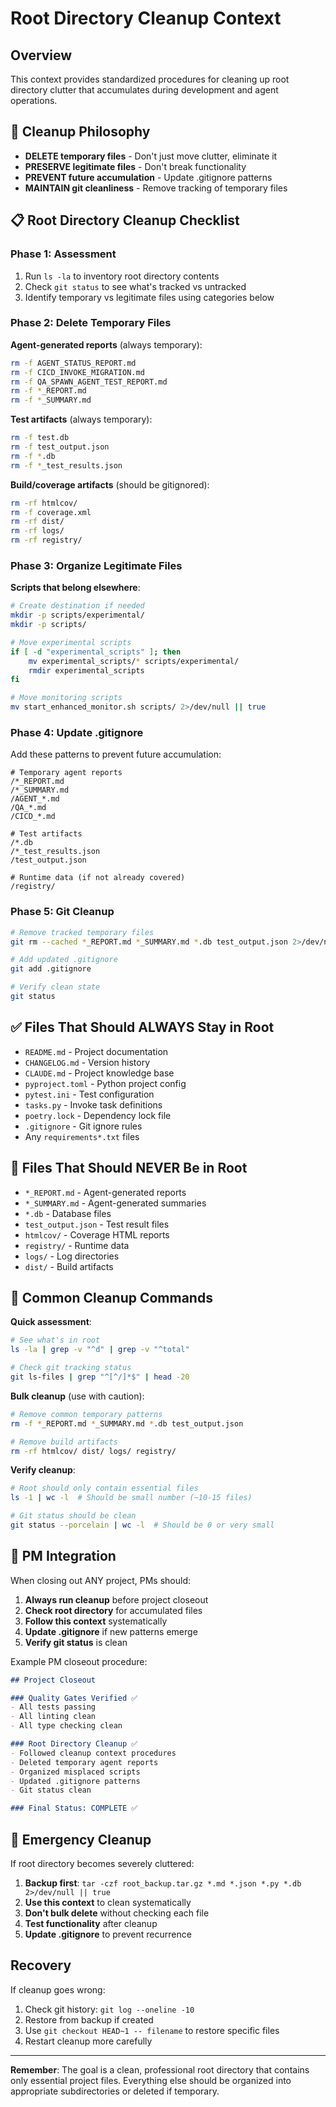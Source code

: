 # Root Directory Cleanup Context

## Overview
This context provides standardized procedures for cleaning up root directory clutter that accumulates during development and agent operations.

## 🧹 Cleanup Philosophy
- **DELETE temporary files** - Don't just move clutter, eliminate it
- **PRESERVE legitimate files** - Don't break functionality
- **PREVENT future accumulation** - Update .gitignore patterns
- **MAINTAIN git cleanliness** - Remove tracking of temporary files

## 📋 Root Directory Cleanup Checklist

### Phase 1: Assessment
1. Run `ls -la` to inventory root directory contents
2. Check `git status` to see what's tracked vs untracked
3. Identify temporary vs legitimate files using categories below

### Phase 2: Delete Temporary Files
**Agent-generated reports** (always temporary):
```bash
rm -f AGENT_STATUS_REPORT.md
rm -f CICD_INVOKE_MIGRATION.md
rm -f QA_SPAWN_AGENT_TEST_REPORT.md
rm -f *_REPORT.md
rm -f *_SUMMARY.md
```

**Test artifacts** (always temporary):
```bash
rm -f test.db
rm -f test_output.json
rm -f *.db
rm -f *_test_results.json
```

**Build/coverage artifacts** (should be gitignored):
```bash
rm -rf htmlcov/
rm -f coverage.xml
rm -rf dist/
rm -rf logs/
rm -rf registry/
```

### Phase 3: Organize Legitimate Files
**Scripts that belong elsewhere**:
```bash
# Create destination if needed
mkdir -p scripts/experimental/
mkdir -p scripts/

# Move experimental scripts
if [ -d "experimental_scripts" ]; then
    mv experimental_scripts/* scripts/experimental/
    rmdir experimental_scripts
fi

# Move monitoring scripts
mv start_enhanced_monitor.sh scripts/ 2>/dev/null || true
```

### Phase 4: Update .gitignore
Add these patterns to prevent future accumulation:
```gitignore
# Temporary agent reports
/*_REPORT.md
/*_SUMMARY.md
/AGENT_*.md
/QA_*.md
/CICD_*.md

# Test artifacts
/*.db
/*_test_results.json
/test_output.json

# Runtime data (if not already covered)
/registry/
```

### Phase 5: Git Cleanup
```bash
# Remove tracked temporary files
git rm --cached *_REPORT.md *_SUMMARY.md *.db test_output.json 2>/dev/null || true

# Add updated .gitignore
git add .gitignore

# Verify clean state
git status
```

## ✅ Files That Should ALWAYS Stay in Root
- `README.md` - Project documentation
- `CHANGELOG.md` - Version history
- `CLAUDE.md` - Project knowledge base
- `pyproject.toml` - Python project config
- `pytest.ini` - Test configuration
- `tasks.py` - Invoke task definitions
- `poetry.lock` - Dependency lock file
- `.gitignore` - Git ignore rules
- Any `requirements*.txt` files

## 🚫 Files That Should NEVER Be in Root
- `*_REPORT.md` - Agent-generated reports
- `*_SUMMARY.md` - Agent-generated summaries
- `*.db` - Database files
- `test_output.json` - Test result files
- `htmlcov/` - Coverage HTML reports
- `registry/` - Runtime data
- `logs/` - Log directories
- `dist/` - Build artifacts

## 🔧 Common Cleanup Commands

**Quick assessment**:
```bash
# See what's in root
ls -la | grep -v "^d" | grep -v "^total"

# Check git tracking status
git ls-files | grep "^[^/]*$" | head -20
```

**Bulk cleanup** (use with caution):
```bash
# Remove common temporary patterns
rm -f *_REPORT.md *_SUMMARY.md *.db test_output.json

# Remove build artifacts
rm -rf htmlcov/ dist/ logs/ registry/
```

**Verify cleanup**:
```bash
# Root should only contain essential files
ls -1 | wc -l  # Should be small number (~10-15 files)

# Git status should be clean
git status --porcelain | wc -l  # Should be 0 or very small
```

## 🎯 PM Integration

When closing out ANY project, PMs should:

1. **Always run cleanup** before project closeout
2. **Check root directory** for accumulated files
3. **Follow this context** systematically
4. **Update .gitignore** if new patterns emerge
5. **Verify git status** is clean

Example PM closeout procedure:
```markdown
## Project Closeout

### Quality Gates Verified ✅
- All tests passing
- All linting clean
- All type checking clean

### Root Directory Cleanup ✅
- Followed cleanup context procedures
- Deleted temporary agent reports
- Organized misplaced scripts
- Updated .gitignore patterns
- Git status clean

### Final Status: COMPLETE ✅
```

## 🚨 Emergency Cleanup

If root directory becomes severely cluttered:

1. **Backup first**: `tar -czf root_backup.tar.gz *.md *.json *.py *.db 2>/dev/null || true`
2. **Use this context** to clean systematically
3. **Don't bulk delete** without checking each file
4. **Test functionality** after cleanup
5. **Update .gitignore** to prevent recurrence

## Recovery

If cleanup goes wrong:
1. Check git history: `git log --oneline -10`
2. Restore from backup if created
3. Use `git checkout HEAD~1 -- filename` to restore specific files
4. Restart cleanup more carefully

---

**Remember**: The goal is a clean, professional root directory that contains only essential project files. Everything else should be organized into appropriate subdirectories or deleted if temporary.
